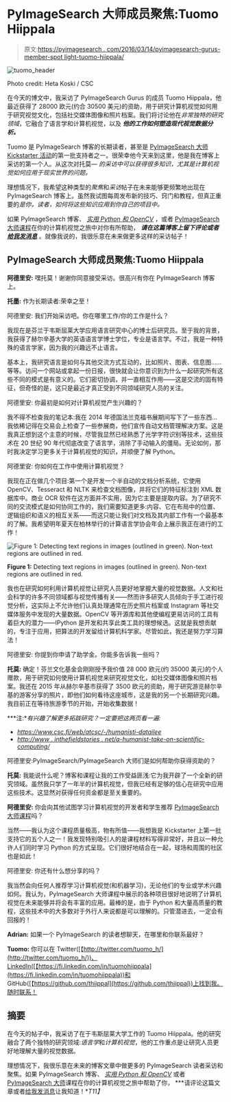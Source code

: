 # PyImageSearch 大师成员聚焦:Tuomo Hiippala

> 原文:[https://pyimagesearch . com/2016/03/14/pyimagesearch-gurus-member-spot light-tuomo-hiippala/](https://pyimagesearch.com/2016/03/14/pyimagesearch-gurus-member-spotlight-tuomo-hiippala/)

![tuomo_header](../Images/df2ba624adf9e1383f3aeb86d1691a3b.png)

Photo credit: Heta Koski / CSC

在今天的博文中，我采访了 PyImageSearch Gurus 的成员 Tuomo Hiippala，他最近获得了 28000 欧元(约合 30500 美元)的资助，用于研究计算机视觉如何用于研究视觉文化，包括社交媒体图像和照片档案。我们将讨论他在*非常独特的研究领域*，它融合了语言学和计算机视觉，以及 ***他的工作如何塑造现代视觉数据分析。***

Tuomo 是 PyImageSearch 博客的长期读者，甚至是 [PyImageSearch 大师 Kickstarter 活动](https://www.kickstarter.com/projects/1186001332/pyimagesearch-gurus-become-a-computer-vision-openc?token=edfe2e40)的第一批支持者之一。很荣幸他今天来到这里，他是我在博客上采访的第一个人。从这次对托莫— *的采访中可以获得很多知识，尤其是计算机视觉如何应用于现实世界的问题。*

理想情况下，我希望这种类型的*聚焦*和*采访*帖子在未来能够更频繁地出现在 PyImageSearch 博客上。虽然我试图每周发布新的技巧、窍门和教程，但真正重要的*是你，读者，如何将这些知识应用到你自己的项目中。*

如果 PyImageSearch 博客、 *[实用 Python 和 OpenCV](https://pyimagesearch.com/practical-python-opencv/)* ，或者 [PyImageSearch 大师课程](https://pyimagesearch.com/pyimagesearch-gurus/)在你的计算机视觉之旅中对你有所帮助， ***请在这篇博客上留下评论或者[给我发消息](https://pyimagesearch.com/contact/)*** 。就像我说的，我很乐意在未来做更多这样的采访帖子！

## PyImageSearch 大师成员聚焦:Tuomo Hiippala

**阿德里安:** 嘿托莫！谢谢你同意接受采访。很高兴有你在 PyImageSearch 博客上。

**托墨:** 作为长期读者:荣幸之至！

阿德里安: 我们开始采访吧。你在哪里工作/你的工作是什么？

我现在是芬兰于韦斯屈莱大学应用语言研究中心的博士后研究员。至于我的背景，我获得了赫尔辛基大学的英语语言学博士学位，专业是语言学。不过，我是一种特殊的语言学家，因为我的兴趣远不止语言。

基本上，我研究语言是如何与其他交流方式互动的，比如照片、图表、信息图……等等。访问一个网站或拿起一份日报，很快就会让你意识到为什么一起研究所有这些不同的模式是有意义的。它们密切协调，并一直相互作用——这是交流的固有特征，但奇怪的是，这只是最近才真正受到不同领域研究人员的关注。

阿德里安: 你最初是如何对计算机视觉产生兴趣的？

我不得不检查我的笔记本:我在 2014 年德国法兰克福书展期间写下了一些东西…我依稀记得在交易会上检查了一些参展商，他们宣传自动文档管理解决方案。这是我真正想到这个主意的时候，尽管我显然已经熟悉了光学字符识别等技术，这些技术在 20 世纪 90 年代彻底改变了语言学，消除了手动输入的僵局。无论如何，那时我决定学习更多关于计算机视觉的知识，并顺便了解 Python。

阿德里安: 你如何在工作中使用计算机视觉？

我现在正在做几个项目:第一个是开发一个半自动的文档分析系统，它使用 OpenCV、Tesseract 和 NLTK 来检查文档图像，并将它们的特征标注到 XML 数据库中。商业 OCR 软件在这方面并不实用，因为它主要是提取内容。为了研究不同的交流模式是如何协同工作的，我们需要知道更多:内容、它在布局中的位置、逻辑组织和语义的相互关系——而这只能让我们对文档及其内部工作有一个最基本的了解。我希望明年夏天在柏林举行的计算语言学协会年会上展示我正在进行的工作！

![Figure 1: Detecting text regions in images (outlined in green). Non-text regions are outlined in red.](../Images/855ee132725353042be395755814a83b.png)

**Figure 1:** Detecting text regions in images (outlined in green). Non-text regions are outlined in red.

我也在研究如何利用计算机视觉让研究人员更好地掌握大量的视觉数据。人文和社会科学的许多不同领域都与视觉传播有关——然而许多研究人员倾向于手工进行视觉分析，这实际上不允许他们认真处理通常在历史照片档案或 Instagram 等社交媒体服务中发现的大量数据。OpenCV 等开源库和其他使编程更易访问的工具有着巨大的潜力——IPython 是开发和共享此类工具的理想候选。这就是我想贡献的，专注于应用，把算法的开发留给计算机科学家。尽管如此，我还是努力学习算法！

阿德里安: 你提到你申请了助学金。你能多告诉我一些吗？

**托莫:** 确定！芬兰文化基金会刚刚授予我价值 28 000 欧元(约 35000 美元)的个人赠款，用于研究如何使用计算机视觉来研究视觉文化，如社交媒体图像和照片档案。我还在 2015 年从赫尔辛基市获得了 3500 欧元的资助，用于研究游览赫尔辛基的游客分享的照片，即他们如何看待这座城市，这是我的另一个长期研究兴趣。我目前正在等待旅游季节的开始，开始收集数据！

***注:**有兴趣了解更多拓跋研究？一定要把这两页看一遍:*

*   *https://www.csc.fi/web/atcsc/-/humanisti-datailee*
*   *[http://www . inthefieldstories . net/a-humanist-take-on-scientific-computing/](http://www.inthefieldstories.net/a-humanist-take-on-scientific-computing/)*

阿德里安:PyImageSearch/PyImageSearch 大师们是如何帮助你获得资助的？

**托莫:** 我能说什么呢？博客和课程让我的工作受益匪浅:它为我开辟了一个全新的研究领域。虽然我只学了一年半的计算机视觉，但我已经有足够的信心在研究中应用这些技术。这显然对获得任何资金都是至关重要的。

**阿德里安:** 你会向其他试图学习计算机视觉的开发者和学生推荐 [PyImageSearch 大师课程](https://pyimagesearch.com/pyimagesearch-gurus/)吗？

当然——我认为这个课程质量极高，物有所值——我想我是 Kickstarter 上第一批支持它的五个人之一！我发现特别吸引人的是课程材料写得非常好，并且以一种允许人们同时学习 Python 的方式呈现。它们很好地结合在一起，球场和周围的社区也是如此！

阿德里安: 你还有什么想分享的吗？

我当然会向任何人推荐学习计算机视觉(和机器学习)，无论他们的专业或学术兴趣如何。我认为，PyImageSearch 大师课程中展示的各种项目很好地说明了计算机视觉在未来能够并将会有丰富的应用。最棒的是，由于 Python 和大量高质量的教程，这些技术中的大多数对于外行人来说都是可以理解的。只管潜进去，一定会有回报的！

**Adrian:** 如果一个 PyImageSearch 的读者想聊天，在哪里和你联系最好？

**Tuomo:** 你可以在 Twitter([【http://twitter.com/tuomo_h/](http://twitter.com/tuomo_h/))、LinkedIn([【https://fi.linkedin.com/in/tuomohiippala](https://fi.linkedin.com/in/tuomohiippala))和 GitHub([【https://github.com/thiippal](https://github.com/thiippal))上找到我。随时联系！

## 摘要

在今天的帖子中，我采访了在于韦斯屈莱大学工作的 Tuomo Hiippala。他的研究融合了两个独特的研究领域:*语言学*和*计算机视觉*，他的工作重点是让研究人员更好地理解大量的视觉数据。

理想情况下，我很乐意在未来的博客文章中做更多的 PyImageSearch 读者采访和聚焦。如果 PyImageSearch 博客、 *[实用 Python 和 OpenCV](https://pyimagesearch.com/practical-python-opencv/)* 或者 [PyImageSearch 大师](https://pyimagesearch.com/pyimagesearch-gurus/)课程在你的计算机视觉之旅中帮助了你， ***请评论这篇文章或者[给我发消息](https://pyimagesearch.com/contact/)让我知道！**T11】*